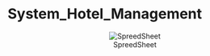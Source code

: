 # System_Hotel_Management

 <p align="center"> <img src="spreedscreen.png" title="SpreedSheet"><br> SpreedSheet</p> 
